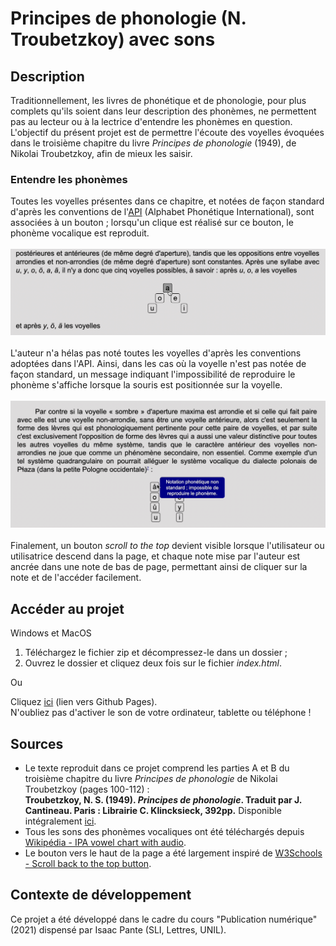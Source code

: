 # Principes de phonologie (N. Troubetzkoy) avec sons

## Description
Traditionnellement, les livres de phonétique et de phonologie, pour plus complets qu'ils soient dans leur description des phonèmes, ne permettent pas au lecteur ou à la lectrice d'entendre les phonèmes en question. L'objectif du présent projet est de permettre l'écoute des voyelles évoquées dans le troisième chapitre du livre *Principes de phonologie* (1949), de Nikolai Troubetzkoy, afin de mieux les saisir.

### Entendre les phonèmes
Toutes les voyelles présentes dans ce chapitre, et notées de façon standard d'après les conventions de l'[API](https://fr.wikipedia.org/wiki/Alphabet_phon%C3%A9tique_international) (Alphabet Phonétique International), sont associées à un bouton ; lorsqu'un clique est réalisé sur ce bouton, le phonème vocalique est reproduit.<br><br>
![capture d'écran 1](images/printScreen_1.png)<br><br>
L'auteur n'a hélas pas noté toutes les voyelles d'après les conventions adoptées dans l'API. Ainsi, dans les cas où la voyelle n'est pas notée de façon standard, un message indiquant l'impossibilité de reproduire le phonème s'affiche lorsque la souris est positionnée sur la voyelle.<br><br>
![capture d'écran 2](images/printScreen_2.png)<br><br>
Finalement, un bouton *scroll to the top* devient visible lorsque l'utilisateur ou utilisatrice descend dans la page, et chaque note mise par l'auteur est ancrée dans une note de bas de page, permettant ainsi de cliquer sur la note et de l'accéder facilement. 

## Accéder au projet
Windows et MacOS<br>
1. Téléchargez le fichier zip et décompressez-le dans un dossier ;
2. Ouvrez le dossier et cliquez deux fois sur le fichier *index.html*.<br>

Ou <br>

Cliquez [ici](https://laurapippus.github.io/Principes-phonologie-avec-sons/) (lien vers Github Pages).<br>
N'oubliez pas d'activer le son de votre ordinateur, tablette ou téléphone !

## Sources 
+ Le texte reproduit dans ce projet comprend les parties A et B du troisième chapitre du livre <i>Principes de phonologie</i> de Nikolai Troubetzkoy (pages 100-112) :<br> **Troubetzkoy, N. S. (1949). *Principes de phonologie*. Traduit par J. Cantineau. Paris : Librairie C. Klincksieck, 392pp.** Disponible intégralement [ici](https://ia802706.us.archive.org/22/items/principesdephono00trub/principesdephono00trub.pdf).<br>
+ Tous les sons des phonèmes vocaliques ont été téléchargés depuis [Wikipédia - IPA vowel chart with audio](https://en.wikipedia.org/wiki/IPA_vowel_chart_with_audio).<br>
+ Le bouton vers le haut de la page a été largement inspiré de [W3Schools - Scroll back to the top button](https://www.w3schools.com/howto/howto_js_scroll_to_top.asp).<br>

## Contexte de développement 
Ce projet a été développé dans le cadre du cours "Publication numérique" (2021) dispensé par Isaac Pante (SLI, Lettres, UNIL).
